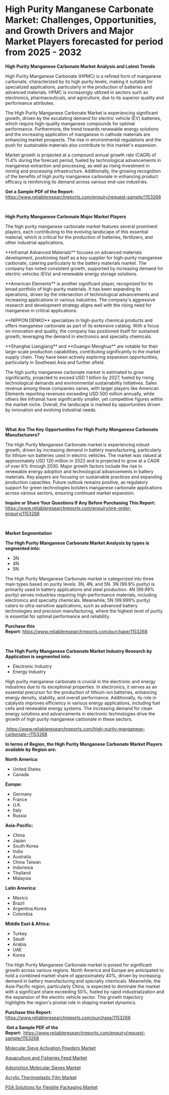 <p><h1>High Purity Manganese Carbonate Market: Challenges, Opportunities, and Growth Drivers and Major Market Players forecasted for period from 2025 - 2032</h1></p><p><strong>High Purity Manganese Carbonate Market Analysis and Latest Trends</strong></p>
<p><p>High Purity Manganese Carbonate (HPMC) is a refined form of manganese carbonate, characterized by its high purity levels, making it suitable for specialized applications, particularly in the production of batteries and advanced materials. HPMC is increasingly utilized in sectors such as electronics, pharmaceuticals, and agriculture, due to its superior quality and performance attributes.</p><p>The High Purity Manganese Carbonate Market is experiencing significant growth, driven by the escalating demand for electric vehicle (EV) batteries, which require high-quality manganese compounds for optimal performance. Furthermore, the trend towards renewable energy solutions and the increasing application of manganese in cathode materials are enhancing market prospects. The rise in environmental regulations and the push for sustainable materials also contribute to this market's expansion.</p><p>Market growth is projected at a compound annual growth rate (CAGR) of 11.4% during the forecast period, fueled by technological advancements in manganese extraction and processing, as well as rising investment in mining and processing infrastructure. Additionally, the growing recognition of the benefits of high purity manganese carbonate in enhancing product efficacy is reinforcing its demand across various end-use industries.</p></p>
<p><strong>Get a Sample PDF of the Report:&nbsp;</strong> <a href="https://www.reliableresearchreports.com/enquiry/request-sample/1153268?utm_campaign=8&utm_medium=2&utm_source=Github&utm_content=ia&utm_term=05022025&utm_id=high-purity-manganese-carbonate">https://www.reliableresearchreports.com/enquiry/request-sample/1153268</a></p>
<p>&nbsp;</p>
<p><strong>High Purity Manganese Carbonate Major Market Players</strong></p>
<p><p>The high purity manganese carbonate market features several prominent players, each contributing to the evolving landscape of this essential material, which is critical for the production of batteries, fertilizers, and other industrial applications.</p><p>**Inframat Advanced Materials** focuses on advanced materials development, positioning itself as a key supplier for high-purity manganese carbonate, catering particularly to the battery materials market. The company has noted consistent growth, supported by increasing demand for electric vehicles (EVs) and renewable energy storage solutions.</p><p>**American Elements** is another significant player, recognized for its broad portfolio of high-purity materials. It has been expanding its operations, driven by the intersection of technological advancements and increasing applications in various industries. The company's aggressive research and development strategy aligns well with the rising need for manganese in critical applications.</p><p>**NIPPON DENKO** specializes in high-purity chemical products and offers manganese carbonate as part of its extensive catalog. With a focus on innovation and quality, the company has positioned itself for sustained growth, leveraging the demand in electronics and specialty chemicals.</p><p>**Shanghai Liangjiang** and **Guangxi Menghua** are notable for their large-scale production capabilities, contributing significantly to the market supply chain. They have been actively exploring expansion opportunities, particularly in Southeast Asia and further afield.</p><p>The high purity manganese carbonate market is estimated to grow significantly, projected to exceed USD 1 billion by 2027, fueled by rising technological demands and environmental sustainability initiatives. Sales revenue among these companies varies, with larger players like American Elements reporting revenues exceeding USD 500 million annually, while others like Inframat have significantly smaller, yet competitive figures within the market niche. Overall, the landscape is marked by opportunities driven by innovation and evolving industrial needs.</p></p>
<p>&nbsp;</p>
<p><strong>What Are The Key Opportunities For High Purity Manganese Carbonate Manufacturers?</strong></p>
<p><p>The High Purity Manganese Carbonate market is experiencing robust growth, driven by increasing demand in battery manufacturing, particularly for lithium-ion batteries used in electric vehicles. The market was valued at approximately USD 120 million in 2022 and is projected to grow at a CAGR of over 6% through 2030. Major growth factors include the rise in renewable energy adoption and technological advancements in battery materials. Key players are focusing on sustainable practices and expanding production capacities. Future outlook remains positive, as regulatory support for green technologies bolsters manganese carbonate applications across various sectors, ensuring continued market expansion.</p></p>
<p><strong>Inquire or Share Your Questions If Any Before Purchasing This Report:</strong> <a href="https://www.reliableresearchreports.com/enquiry/pre-order-enquiry/1153268?utm_campaign=8&utm_medium=2&utm_source=Github&utm_content=ia&utm_term=05022025&utm_id=high-purity-manganese-carbonate">https://www.reliableresearchreports.com/enquiry/pre-order-enquiry/1153268</a></p>
<p>&nbsp;</p>
<p><strong>Market Segmentation</strong></p>
<p><strong>The High Purity Manganese Carbonate Market Analysis by types is segmented into:</strong></p>
<p><ul><li>3N</li><li>4N</li><li>5N</li></ul></p>
<p><p>The High Purity Manganese Carbonate market is categorized into three main types based on purity levels: 3N, 4N, and 5N. 3N (99.9% purity) is primarily used in battery applications and steel production. 4N (99.99% purity) serves industries requiring high-performance materials, including electronics and specialty chemicals. Meanwhile, 5N (99.999% purity) caters to ultra-sensitive applications, such as advanced battery technologies and precision manufacturing, where the highest level of purity is essential for optimal performance and reliability.</p></p>
<p><strong>Purchase this Report:&nbsp;</strong><a href="https://www.reliableresearchreports.com/purchase/1153268?utm_campaign=8&utm_medium=2&utm_source=Github&utm_content=ia&utm_term=05022025&utm_id=high-purity-manganese-carbonate">https://www.reliableresearchreports.com/purchase/1153268</a></p>
<p>&nbsp;</p>
<p><strong>The High Purity Manganese Carbonate Market Industry Research by Application is segmented into:</strong></p>
<p><ul><li>Electronic Industry</li><li>Energy Industry</li></ul></p>
<p><p>High purity manganese carbonate is crucial in the electronic and energy industries due to its exceptional properties. In electronics, it serves as an essential precursor for the production of lithium-ion batteries, enhancing energy density, stability, and overall performance. Additionally, its role in catalysts improves efficiency in various energy applications, including fuel cells and renewable energy systems. The increasing demand for clean energy solutions and advancements in electronic technologies drive the growth of high purity manganese carbonate in these sectors.</p></p>
<p><a href="https://www.reliableresearchreports.com/high-purity-manganese-carbonate-r1153268?utm_campaign=8&utm_medium=2&utm_source=Github&utm_content=ia&utm_term=05022025&utm_id=high-purity-manganese-carbonate">&nbsp;https://www.reliableresearchreports.com/high-purity-manganese-carbonate-r1153268</a></p>
<p><strong>In terms of Region, the High Purity Manganese Carbonate Market Players available by Region are:</strong></p>
<p>
    <p> <strong> North America: </strong>
        <ul>
            <li>United States</li>
            <li>Canada</li>
        </ul>
        </p> 
    <p> <strong> Europe: </strong>
        <ul>
            <li>Germany</li>
            <li>France</li>
            <li>U.K.</li>
            <li>Italy</li>
            <li>Russia</li>
        </ul>
        </p> 
    <p> <strong> Asia-Pacific: </strong>
        <ul>
            <li>China</li>
            <li>Japan</li>
            <li>South Korea</li>
            <li>India</li>
            <li>Australia</li>
            <li>China Taiwan</li>
            <li>Indonesia</li>
            <li>Thailand</li>
            <li>Malaysia</li>
        </ul>
        </p> 
    <p> <strong> Latin America: </strong>
        <ul>
            <li>Mexico</li>
            <li>Brazil</li>
            <li>Argentina Korea</li>
            <li>Colombia</li>
        </ul>
        </p> 
    <p> <strong> Middle East & Africa: </strong>
        <ul>
            <li>Turkey</li>
            <li>Saudi</li>
            <li>Arabia</li>
            <li>UAE</li>
            <li>Korea</li>
        </ul>
    </p>
    </p>
<p><p>The High Purity Manganese Carbonate market is poised for significant growth across various regions. North America and Europe are anticipated to hold a combined market share of approximately 40%, driven by increasing demand in battery manufacturing and specialty chemicals. Meanwhile, the Asia-Pacific region, particularly China, is expected to dominate the market with a significant share exceeding 50%, fueled by rapid industrialization and the expansion of the electric vehicle sector. This growth trajectory highlights the region's pivotal role in shaping market dynamics.</p></p>
<p><strong>Purchase this Report: </strong><a href="https://www.reliableresearchreports.com/purchase/1153268?utm_campaign=8&utm_medium=2&utm_source=Github&utm_content=ia&utm_term=05022025&utm_id=high-purity-manganese-carbonate">https://www.reliableresearchreports.com/purchase/1153268</a></p>
<p>&nbsp;<strong>Get a Sample PDF of the Report:&nbsp;&nbsp;</strong><a href="https://www.reliableresearchreports.com/enquiry/request-sample/1153268?utm_campaign=8&utm_medium=2&utm_source=Github&utm_content=ia&utm_term=05022025&utm_id=high-purity-manganese-carbonate">https://www.reliableresearchreports.com/enquiry/request-sample/1153268</a></p>
<p><strong></strong></p>
<p><p><a href="https://github.com/hannajuana198484/Market-Research-Report-List-1/blob/main/molecular-sieve-activation-powders-market.md?utm_campaign=8&utm_medium=2&utm_source=Github&utm_content=ia&utm_term=05022025&utm_id=high-purity-manganese-carbonate">Molecular Sieve Activation Powders Market</a></p><p><a href="https://github.com/chaturberville8181/Market-Research-Report-List-1/blob/main/aquaculture-and-fisheries-feed-market.md?utm_campaign=8&utm_medium=2&utm_source=Github&utm_content=ia&utm_term=05022025&utm_id=high-purity-manganese-carbonate">Aquaculture and Fisheries Feed Market</a></p><p><a href="https://github.com/carendesrochers299/Market-Research-Report-List-1/blob/main/adsorption-molecular-sieves-market.md?utm_campaign=8&utm_medium=2&utm_source=Github&utm_content=ia&utm_term=05022025&utm_id=high-purity-manganese-carbonate">Adsorption Molecular Sieves Market</a></p><p><a href="https://github.com/oliveroste6/Market-Research-Report-List-1/blob/main/acrylic-thermoplastic-film-market.md?utm_campaign=8&utm_medium=2&utm_source=Github&utm_content=ia&utm_term=05022025&utm_id=high-purity-manganese-carbonate">Acrylic Thermoplastic Film Market</a></p><p><a href="https://github.com/sherikacas30/Market-Research-Report-List-1/blob/main/psa-solutions-for-flexible-packaging-market.md?utm_campaign=8&utm_medium=2&utm_source=Github&utm_content=ia&utm_term=05022025&utm_id=high-purity-manganese-carbonate">PSA Solutions for Flexible Packaging Market</a></p></p>